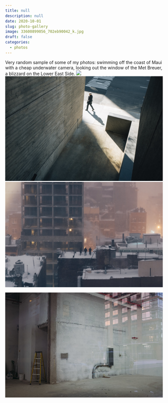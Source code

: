 ```yaml
---
title: null
description: null
date: 2020-10-01
slug: photo-gallery
image: 33600899056_702eb90042_k.jpg
draft: false
categories:
  - photos
---
```

Very random sample of some of my photos: swimming off the coast of Maui with a cheap underwater camera, looking out the window of the Met Breuer, a blizzard on the Lower East Side.
![](37608895574_e8c04b5e52_o.jpg) ![](37442715464_7c71abdfe6_k.jpg)  ![](33600899056_702eb90042_k.jpg)

![](46153365494_c27dfa08a3_c.jpg)